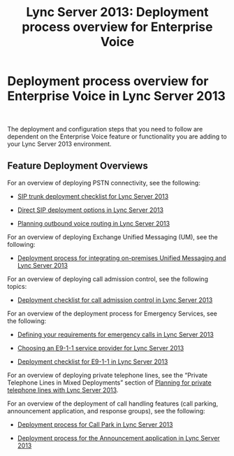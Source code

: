 ﻿---
title: 'Lync Server 2013: Deployment process overview for Enterprise Voice'
TOCTitle: Deployment process overview for Enterprise Voice
ms:assetid: cf92adbe-aa90-4b05-8e1a-f3794ca68132
ms:mtpsurl: https://technet.microsoft.com/en-us/library/Gg398878(v=OCS.15)
ms:contentKeyID: 48185526
ms.date: 07/23/2014
mtps_version: v=OCS.15
---

# Deployment process overview for Enterprise Voice in Lync Server 2013

 


The deployment and configuration steps that you need to follow are dependent on the Enterprise Voice feature or functionality you are adding to your Lync Server 2013 environment.

## Feature Deployment Overviews

For an overview of deploying PSTN connectivity, see the following:

  - [SIP trunk deployment checklist for Lync Server 2013](lync-server-2013-sip-trunk-deployment-checklist.md)

  - [Direct SIP deployment options in Lync Server 2013](lync-server-2013-direct-sip-deployment-options.md)

  - [Planning outbound voice routing in Lync Server 2013](lync-server-2013-planning-outbound-voice-routing.md)

For an overview of deploying Exchange Unified Messaging (UM), see the following:

  - [Deployment process for integrating on-premises Unified Messaging and Lync Server 2013](lync-server-2013-deployment-process-for-integrating-on-premises-unified-messaging.md)

For an overview of deploying call admission control, see the following topics:

  - [Deployment checklist for call admission control in Lync Server 2013](lync-server-2013-deployment-checklist-for-call-admission-control.md)

For an overview of the deployment process for Emergency Services, see the following:

  - [Defining your requirements for emergency calls in Lync Server 2013](lync-server-2013-defining-your-requirements-for-emergency-calls.md)

  - [Choosing an E9-1-1 service provider for Lync Server 2013](lync-server-2013-choosing-an-e9-1-1-service-provider.md)

  - [Deployment checklist for E9-1-1 in Lync Server 2013](lync-server-2013-deployment-checklist-for-e9-1-1.md)

For an overview of deploying private telephone lines, see the “Private Telephone Lines in Mixed Deployments” section of [Planning for private telephone lines with Lync Server 2013](lync-server-2013-planning-for-private-telephone-lines.md).

For an overview of the deployment of call handling features (call parking, announcement application, and response groups), see the following:

  - [Deployment process for Call Park in Lync Server 2013](lync-server-2013-deployment-process-for-call-park.md)

  - [Deployment process for the Announcement application in Lync Server 2013](lync-server-2013-deployment-process-for-the-announcement-application.md)

